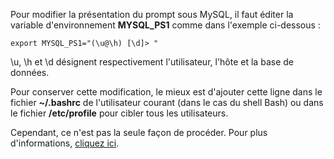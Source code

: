 Pour modifier la présentation du prompt sous MySQL, il faut éditer la variable d'environnement **MYSQL_PS1** comme dans l'exemple ci-dessous :

    export MYSQL_PS1="(\u@\h) [\d]> "

\u, \h et \d désignent respectivement l'utilisateur, l'hôte et la base de données.

Pour conserver cette modification, le mieux est d'ajouter cette ligne dans le fichier **~/.bashrc** de l'utilisateur courant (dans le cas du shell Bash) ou dans le fichier **/etc/profile** pour cibler tous les utilisateurs.

Cependant, ce n'est pas la seule façon de procéder. Pour plus d'informations, [cliquez ici][1].

 [1]: http://dev.mysql.com/doc/refman/5.0/fr/mysql-commands.html "Documentation MySQL : MySQL commands"
